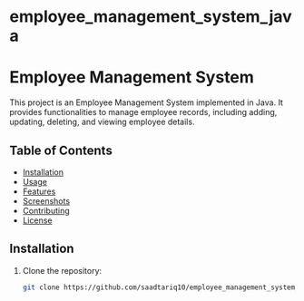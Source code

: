 # employee_management_system_java

# Employee Management System

This project is an Employee Management System implemented in Java. It provides functionalities to manage employee records, including adding, updating, deleting, and viewing employee details.

## Table of Contents

- [Installation](#installation)
- [Usage](#usage)
- [Features](#features)
- [Screenshots](#screenshots)
- [Contributing](#contributing)
- [License](#license)

## Installation

1. Clone the repository:
   ```bash
   git clone https://github.com/saadtariq10/employee_management_system_java.git
